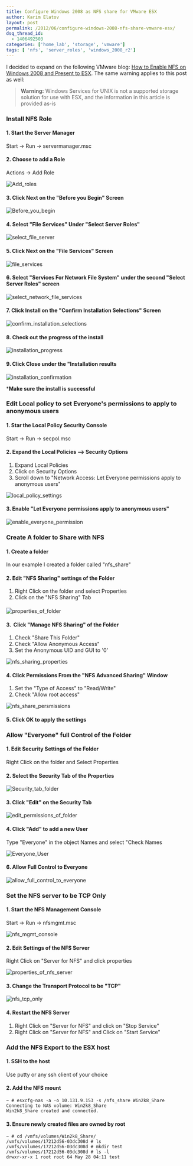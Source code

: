 ```yaml
---
title: Configure Windows 2008 as NFS share for VMware ESX
author: Karim Elatov
layout: post
permalink: /2012/06/configure-windows-2008-nfs-share-vmware-esx/
dsq_thread_id:
  - 1406492503
categories: ['home_lab', 'storage', 'vmware']
tags: [ 'nfs', 'server_roles', 'windows_2008_r2']
---
```


I decided to expand on the following VMware blog: [How to Enable NFS on Windows 2008 and Present to ESX](http://blogs.vmware.com/kb/2011/05/how-to-enable-nfs-on-windows-2008-and-present-to-esx.html). The same warning applies to this post as well:

> **Warning:** Windows Services for UNIX is not a supported storage solution for use with ESX, and the information in this article is provided as-is

### Install NFS Role

#### 1. Start the Server Manager

Start -> Run -> servermanager.msc

#### 2. Choose to add a Role

Actions -> Add Role

![Add_roles](https://github.com/elatov/uploads/raw/master/2012/05/Add_roles.png)

#### 3. Click Next on the "Before you Begin" Screen

![Before_you_begin](https://github.com/elatov/uploads/raw/master/2012/05/Before_you_begin.png)

#### 4. Select "File Services" Under "Select Server Roles"

![select_file_server](https://github.com/elatov/uploads/raw/master/2012/05/select_file_server.png)

#### 5. Click Next on the "File Services" Screen

![file_services](https://github.com/elatov/uploads/raw/master/2012/05/file_services.png)

#### 6. Select "Services For Network File System" under the second "Select Server Roles" screen

![select_network_file_services](https://github.com/elatov/uploads/raw/master/2012/05/select_network_file_services.png)

#### 7. Click Install on the "Confirm Installation Selections" Screen

![confirm_installation_selections](https://github.com/elatov/uploads/raw/master/2012/05/confirm_installation_selections.png)

#### 8. Check out the progress of the install

![installation_progress](https://github.com/elatov/uploads/raw/master/2012/05/installation_progress.png)

#### 9. Click Close under the "Installation results

![installation_confirmation](https://github.com/elatov/uploads/raw/master/2012/05/installation_confirmation.png)

***Make sure the install is successful**

### Edit Local policy to set Everyone's permissions to apply to anonymous users

#### 1. Star the Local Policy Security Console

Start -> Run -> secpol.msc

#### 2. Expand the Local Policies –> Security Options

1.  Expand Local Policies
2.  Click on Security Options
3.  Scroll down to "Network Access: Let Everyone permissions apply to anonymous users"

![local_policy_settings](https://github.com/elatov/uploads/raw/master/2012/05/local_policy_settings.jpg)

#### 3. Enable "Let Everyone permissions apply to anonymous users"

![enable_everyone_permission](https://github.com/elatov/uploads/raw/master/2012/05/enable_everyone_permission.jpg)

### Create A folder to Share with NFS

#### 1. Create a folder

In our example I created a folder called "nfs_share"

#### 2. Edit "NFS Sharing" settings of the Folder

1.  Right Click on the folder and select Properties
2.  Click on the "NFS Sharing" Tab

####

![properties_of_folder](https://github.com/elatov/uploads/raw/master/2012/05/properties_of_folder.jpg)

#### 3.  Click "Manage NFS Sharing" of the Folder

1.  Check "Share This Folder"
2.  Check "Allow Anonymous Access"
3.  Set the Anonymous UID and GUI to '0'


![nfs_sharing_properties](https://github.com/elatov/uploads/raw/master/2012/05/nfs_sharing_properties.jpg)

#### 4. Click Permissions From the "NFS Advanced Sharing" Window

1.  Set the "Type of Access" to "Read/Write"
2.  Check "Allow root access"


![nfs_share_persmissions](https://github.com/elatov/uploads/raw/master/2012/05/nfs_share_persmissions.jpg)

#### 5. Click OK to apply the settings

### Allow "Everyone" full Control of the Folder

#### 1. Edit Security Settings of the Folder

Right Click on the folder and Select Properties

#### 2. Select the Security Tab of the Properties

![Security_tab_folder](https://github.com/elatov/uploads/raw/master/2012/05/Security_tab_folder.jpg)

#### 3. Click "Edit" on the Security Tab

![edit_permissions_of_folder](https://github.com/elatov/uploads/raw/master/2012/05/edit_permissions_of_folder.jpg)

#### 4. Click "Add" to add a new User

Type "Everyone" in the object Names and select "Check Names

![Everyone_User](https://github.com/elatov/uploads/raw/master/2012/05/Everyone_User.jpg)

#### 6. Allow Full Control to Everyone

![allow_full_control_to_everyone](https://github.com/elatov/uploads/raw/master/2012/05/allow_full_control_to_everyone.jpg)

### Set the NFS server to be TCP Only

#### 1. Start the NFS Management Console

Start -> Run -> nfsmgmt.msc

![nfs_mgmt_console](https://github.com/elatov/uploads/raw/master/2012/05/nfs_mgmt_console.jpg)

#### 2. Edit Settings of the NFS Server

Right Click on "Server for NFS" and click properties

![properties_of_nfs_server](https://github.com/elatov/uploads/raw/master/2012/05/properties_of_nfs_server.png)

#### 3. Change the Transport Protocol to be "TCP"

![nfs_tcp_only](https://github.com/elatov/uploads/raw/master/2012/05/nfs_tcp_only.jpg)

#### 4. Restart the NFS Server

1.  Right Click on "Server for NFS" and click on "Stop Service"
2.  Right Click on "Server for NFS" and Click on "Start Service"

### Add the NFS Export to the ESX host

#### 1. SSH to the host

Use putty or any ssh client of your choice

#### 2. Add the NFS mount


	~ # esxcfg-nas -a -o 10.131.9.153 -s /nfs_share Win2k8_Share
	Connecting to NAS volume: Win2k8_Share
	Win2k8_Share created and connected.


#### 3. Ensure newly created files are owned by root


	~ # cd /vmfs/volumes/Win2k8_Share/
	/vmfs/volumes/17212d56-03dc308d # ls
	/vmfs/volumes/17212d56-03dc308d # mkdir test
	/vmfs/volumes/17212d56-03dc308d # ls -l
	drwxr-xr-x 1 root root 64 May 28 04:11 test


